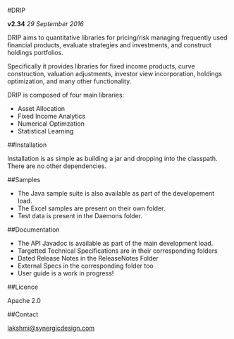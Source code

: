 #DRIP

**v2.34**  *29 September 2016*

DRIP aims to quantitative libraries for pricing/risk managing frequently used financial products, evaluate strategies and investments, and construct holdings portfolios.

Specifically it provides libraries for fixed income products, curve construction, valuation adjustments, investor view incorporation, holdings optimization, and many other functionality.

DRIP is composed of four main libraries:
 * Asset Allocation
 * Fixed Income Analytics
 * Numerical Optimzation
 * Statistical Learning


##Installation

 Installation is as simple as building a jar and dropping into the classpath. There are no other dependencies.


##Samples

 * The Java sample suite is also available as part of the developement load.
 * The Excel samples are present on their own folder.
 * Test data is present in the Daemons folder.


##Documentation

 * The API Javadoc is available as part of the main development load.
 * Targetted Technical Specifications are in their corresponding folders
 * Dated Release Notes in the ReleaseNotes Folder
 * External Specs in the corresponding folder too
 * User guide is a work in progress!


##Licence

Apache 2.0


##Contact

lakshmi@synergicdesign.com
